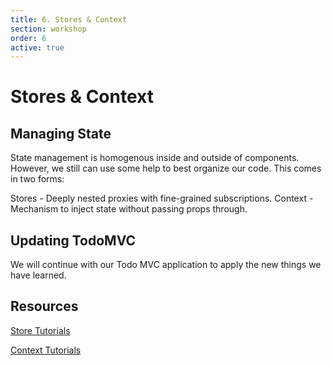 ```yaml
---
title: 6. Stores & Context
section: workshop
order: 6
active: true
---
```


# Stores & Context

## Managing State

State management is homogenous inside and outside of components. However, we still can use some help to best organize our code. This comes in two forms:

Stores - Deeply nested proxies with fine-grained subscriptions.
Context - Mechanism to inject state without passing props through.

## Updating TodoMVC

We will continue with our Todo MVC application to apply the new things we have learned.

## Resources

[Store Tutorials](https://www.solidjs.com/tutorial/stores_nested_reactivity)

[Context Tutorials](https://www.solidjs.com/tutorial/stores_context)
